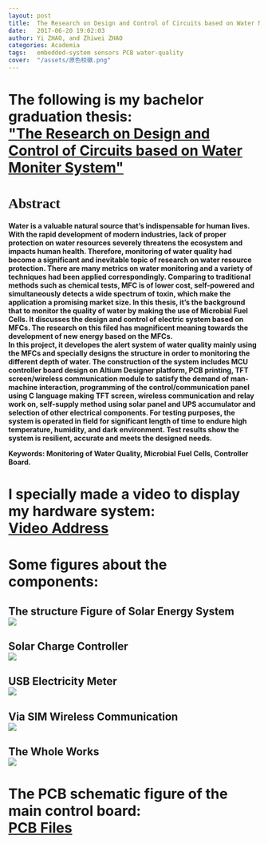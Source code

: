 ```yaml
---
layout: post
title:  The Research on Design and Control of Circuits based on Water Moniter System
date:   2017-06-20 19:02:03
author: Yi ZHAO, and Zhiwei ZHAO
categories: Academia
tags:	embedded-system sensors PCB water-quality 
cover:  "/assets/原色校徽.png"
---
```



<h1>The following is my bachelor graduation thesis:<br />
<a href="http://ouu5qk2pq.bkt.clouddn.com/06013130%E6%AF%95%E4%B8%9A%E8%AE%BA%E6%96%87.pdf">"The Research on Design and Control of Circuits based on Water Moniter System"</a>


<h1><font face="Myriad pro">Abstract</font><br />
<h4>Water is a valuable natural source that’s indispensable for human lives. With the rapid development of modern industries, lack of proper protection on water resources severely threatens the ecosystem and impacts human health. Therefore, monitoring of water quality had become a significant and inevitable topic of research on water resource protection. There are many metrics on water monitoring and a variety of techniques had been applied correspondingly. Comparing to traditional methods such as chemical tests, MFC is of lower cost, self-powered and simultaneously detects a wide spectrum of toxin, which make the application a promising market size. In this thesis, it’s the background that to monitor the quality of water by making the use of Microbial Fuel Cells. It discusses the design and control of electric system based on MFCs. The research on this filed has magnificent meaning towards the development of new energy based on the MFCs.<br />
In this project, it developes the alert system of water quality mainly using the MFCs and specially designs the structure in order to monitoring the different depth of water. The construction of the system includes MCU controller board design on Altium Designer platform, PCB printing, TFT screen/wireless communication module to satisfy the demand of man-machine interaction, programming of the control/communication panel using C language making TFT screen, wireless communication and relay work on, self-supply method using solar panel and UPS accumulator and selection of other electrical components. For testing purposes, the system is operated in field for significant length of time to endure high temperature, humidity, and dark environment. Test results show the system is resilient, accurate and meets the designed needs.<br />

Keywords: Monitoring of Water Quality, Microbial Fuel Cells, Controller Board.

<h1>I specially made a <b>video</b> to display my hardware system:<br />
<a href="http://ouu5qk2pq.bkt.clouddn.com/Produce.wmv">Video Address</a>

<h1> Some <b>figures</b> about the components:<br />

<h2> The structure Figure of Solar Energy System<br />
<img src="http://ouu5qk2pq.bkt.clouddn.com/t1.png">

<h2> Solar Charge Controller<br />
<img src="http://ouu5qk2pq.bkt.clouddn.com/t2.jpg">

<h2> USB Electricity Meter<br />
<img src="http://ouu5qk2pq.bkt.clouddn.com/t3.jpg">

<h2> Via SIM Wireless Communication<br />
<img src="http://ouu5qk2pq.bkt.clouddn.com/t4.jpg">

<h2> The Whole Works<br />
<img src="http://ouu5qk2pq.bkt.clouddn.com/t5.jpg">

<h1>The <b>PCB schematic figure</b> of the main control board:<br />
<a href="http://ouu5qk2pq.bkt.clouddn.com/scchfzy%2018795880390.pdf">PCB Files</a>








<!--
<p>The purpose of this HTML is to help determine what default settings are with Bitters and to make sure that all possible HTML Elements are included in this HTML so as to not miss any possible Elements when designing a site.</p>

<hr>

<h1 id="headings">Headings</h1>

<h1>h1. Heading</h1>
<h2>h2. Heading</h2>
<h3>h3. Heading</h3>
<h4>h4. Heading</h4>
<h5>h5. Heading</h5>
<h6>h6. Heading</h6>

<hr>

<h1 id="paragraph">Paragraph</h1>

<p>Lorem ipsum dolor sit amet, <a href="#" title="test link">test link</a> adipiscing elit. Nullam dignissim convallis est. Quisque aliquam. Donec faucibus. Nunc iaculis suscipit dui. Nam sit amet sem. Aliquam libero nisi, imperdiet at, tincidunt nec, gravida vehicula, nisl. Praesent mattis, massa quis luctus fermentum, turpis mi volutpat justo, eu volutpat enim diam eget metus. Maecenas ornare tortor. Donec sed tellus eget sapien fringilla nonummy. Mauris a ante. Suspendisse quam sem, consequat at, commodo vitae, feugiat in, nunc. Morbi imperdiet augue quis tellus.</p>

<p>Lorem ipsum dolor sit amet, <em>emphasis</em> consectetuer adipiscing elit. Nullam dignissim convallis est. Quisque aliquam. Donec faucibus. Nunc iaculis suscipit dui. Nam sit amet sem. Aliquam libero nisi, imperdiet at, tincidunt nec, gravida vehicula, nisl. Praesent mattis, massa quis luctus fermentum, turpis mi volutpat justo, eu volutpat enim diam eget metus. Maecenas ornare tortor. Donec sed tellus eget sapien fringilla nonummy. Mauris a ante. Suspendisse quam sem, consequat at, commodo vitae, feugiat in, nunc. Morbi imperdiet augue quis tellus.</p>

<hr>

<h1 id="list_types">List Types</h1>

<p>Lists are unstyled by defualt. To restore the original styling, add the <code>.default</code> class</p>

<h3>Definition List</h3>
<dl>
  <dt>Definition List Title</dt>
  <dd>This is a definition list division.</dd>
</dl>

<h3>Ordered List</h3>
<ol>
  <li>List Item 1</li>
  <li>List Item 2</li>
  <li>List Item 3</li>
</ol>

<h3>Unordered List</h3>
<ul>
  <li>List Item 1</li>
  <li>List Item 2</li>
  <li>List Item 3</li>
</ul>

<h3>Ordered List with <code>.default</code> class</h3>
<ol class="default">
  <li>List Item 1</li>
  <li>List Item 2</li>
  <li>List Item 3</li>
</ol>

<h3>Unordered List with <code>.default</code> class</h3>
<ul class="default">
  <li>List Item 1</li>
  <li>List Item 2</li>
  <li>List Item 3</li>
</ul>

<hr>

<h1 id="form_elements">Fieldsets and Form Elements</h1>

<fieldset>
  <p>Lorem ipsum dolor sit amet, consectetuer adipiscing elit. Nullam dignissim convallis est. Quisque aliquam. Donec faucibus. Nunc iaculis suscipit dui. Nam sit amet sem. Aliquam libero nisi, imperdiet at, tincidunt nec, gravida vehicula, nisl. Praesent mattis, massa quis luctus fermentum, turpis mi volutpat justo, eu volutpat enim diam eget metus.</p>

  <form>
    <h2>Form Element</h2>

    <p>Lorem ipsum dolor sit amet, consectetuer adipiscing elit. Nullam dignissim convallis est. Quisque aliquam. Donec faucibus. Nunc iaculis suscipit dui.</p>

    <p><label for="text_field">Text Field:</label>
      <input type="text" id="text_field" /></p>

    <p><label for="text_area">Text Area:</label>
      <textarea id="text_area"></textarea></p>

    <p><label for="select_element">Select Element:</label>
      <select name="select_element">
        <optgroup label="Option Group 1">
          <option value="1">Option 1</option>
          <option value="2">Option 2</option>
          <option value="3">Option 3</option>
        </optgroup>
        <optgroup label="Option Group 2">
          <option value="1">Option 1</option>
          <option value="2">Option 2</option>
          <option value="3">Option 3</option>
        </optgroup>
    </select></p>

    <p><label for="radio_buttons">Radio Buttons:</label>
      <label>
        <input type="radio" class="radio" name="radio_button" value="radio_1" /> Radio 1
      </label>
      <label>
        <input type="radio" class="radio" name="radio_button" value="radio_2" /> Radio 2
      </label>
      <label>
        <input type="radio" class="radio" name="radio_button" value="radio_3" /> Radio 3
      </label>
    </p>

    <p><label for="checkboxes">Checkboxes:</label>
      <label>
        <input type="checkbox" class="checkbox" name="checkboxes" value="check_1" /> Checkbox 1
      </label>
      <label>
        <input type="checkbox" class="checkbox" name="checkboxes" value="check_2" /> Checkbox 2
      </label>
      <label>
        <input type="checkbox" class="checkbox" name="checkboxes" value="check_3" /> Checkbox 3
      </label>
    </p>

    <p><label for="password">Password:</label>
      <input type="password" class="password" name="password" />
    </p>

    <p><label for="file">File Input:</label>
      <input type="file" class="file" name="file" />
    </p>


    <p><input type="submit" value="Submit" /></p>
  </form>
</fieldset>

<hr>

<h1 id="tables">Tables</h1>

<table cellspacing="0" cellpadding="0">
  <tr>
    <th>Table Header 1</th><th>Table Header 2</th><th>Table Header 3</th>
  </tr>
  <tr>
    <td>Division 1</td><td>Division 2</td><td>Division 3</td>
  </tr>
  <tr class="even">
    <td>Division 1</td><td>Division 2</td><td>Division 3</td>
  </tr>
  <tr>
    <td>Division 1</td><td>Division 2</td><td>Division 3</td>
  </tr>
</table>
</div>
-->


<div class="cm-article" data-key="AkimotoYuduki.id"></div>

<link rel="stylesheet" href="//comment.moe/dest/static/css/plus.css">

<script src="//comment.moe/dest/static/js/build.js" charset="UTF-8"></script>


